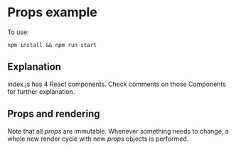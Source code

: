 # Props example

To use:
```
npm install && npm run start
```

## Explanation

index.js has 4 React components.
Check comments on those Components for further explanation.

## Props and rendering
Note that all _props_ are immutable. Whenever something needs to change, a whole new render cycle with new _props_ objects is performed.
